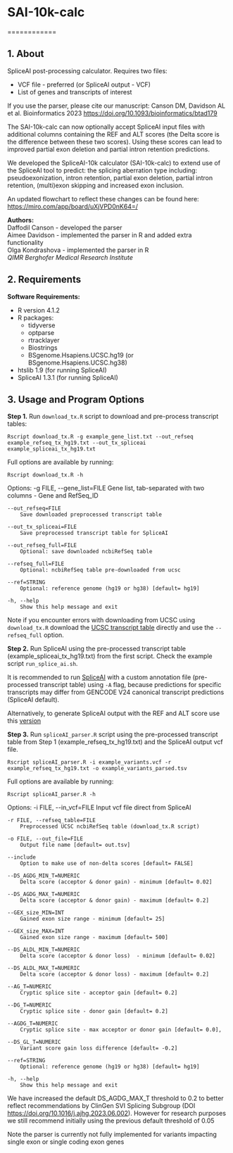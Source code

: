 # SAI-10k-calc

============

## 1. About
SpliceAI post-processing calculator. Requires two files: 
* VCF file - preferred (or SpliceAI output - VCF)
* List of genes and transcripts of interest


If you use the parser, please cite our manuscript: Canson DM, Davidson AL et al. Bioinformatics 2023 https://doi.org/10.1093/bioinformatics/btad179

The SAI-10k-calc can now optionally accept SpliceAI input files with additional columns containing the REF and ALT scores (the Delta score is the difference between these two scores). Using these scores can lead to improved partial exon deletion and partial intron retention predictions. 

We developed the SpliceAI-10k calculator (SAI-10k-calc) to extend use of the SpliceAI tool to predict: the splicing aberration type including: pseudoexonization, intron retention, partial exon deletion, partial intron retention, (multi)exon skipping and increased exon inclusion.

An updated flowchart to reflect these changes can be found here: https://miro.com/app/board/uXjVPD0nK64=/

**Authors:**  
Daffodil Canson - developed the parser   
Aimee Davidson - implemented the parser in R and added extra functionality   
Olga Kondrashova - implemented the parser in R  
*QIMR Berghofer Medical Research Institute*


## 2. Requirements
**Software Requirements:**  

* R version 4.1.2
* R packages:  
	- tidyverse
	- optparse
	- rtracklayer
	- Biostrings
	- BSgenome.Hsapiens.UCSC.hg19 (or BSgenome.Hsapiens.UCSC.hg38)
* htslib 1.9 (for running SpliceAI)
* SpliceAI 1.3.1 (for running SpliceAI)


## 3. Usage and Program Options

**Step 1.** Run `download_tx.R` script to download and pre-process transcript tables:

`Rscript download_tx.R -g example_gene_list.txt --out_refseq example_refseq_tx_hg19.txt --out_tx_spliceai example_spliceai_tx_hg19.txt`

Full options are available by running:

`Rscript download_tx.R -h`

Options:
	-g FILE, --gene_list=FILE
		Gene list, tab-separated with two columns - Gene and RefSeq_ID

	--out_refseq=FILE
		Save downloaded preprocessed transcript table

	--out_tx_spliceai=FILE
		Save preprocessed transcript table for SpliceAI

	--out_refseq_full=FILE
		Optional: save downloaded ncbiRefSeq table

	--refseq_full=FILE
		Optional: ncbiRefSeq table pre-downloaded from ucsc

	--ref=STRING
		Optional: reference genome (hg19 or hg38) [default= hg19]

	-h, --help
		Show this help message and exit

Note if you encounter errors with downloading from UCSC using `download_tx.R` download the [UCSC transcript table](https://genome.ucsc.edu/cgi-bin/hgTables) directly and use the `--refseq_full` option.

**Step 2.** Run SpliceAI using the pre-processed transcript table (example_spliceai_tx_hg19.txt) from the first script. Check the example script `run_splice_ai.sh`.   
  
It is recommended to run [SpliceAI](https://github.com/Illumina/SpliceAI) with a custom annotation file (pre-processed transcript table) using `-A` flag, because predictions for specific transcripts may differ from GENCODE V24 canonical transcript predictions (SpliceAI default). 

Alternatively, to generate SpliceAI output with the REF and ALT score use this [version](https://github.com/bw2/SpliceAI)

**Step 3.** Run `spliceAI_parser.R` script using the pre-processed transcript table from Step 1 (example_refseq_tx_hg19.txt) and the SpliceAI output vcf file.

`Rscript spliceAI_parser.R -i example_variants.vcf -r example_refseq_tx_hg19.txt -o example_variants_parsed.tsv`

Full options are available by running:

`Rscript spliceAI_parser.R -h`


 Options:
	-i FILE, --in_vcf=FILE
		Input vcf file direct from SpliceAI

	-r FILE, --refseq_table=FILE
		Preprocessed UCSC ncbiRefSeq table (download_tx.R script)

	-o FILE, --out_file=FILE
		Output file name [default= out.tsv]
  
	--include
		Option to make use of non-delta scores [default= FALSE]  

	--DS_AGDG_MIN_T=NUMERIC
		Delta score (acceptor & donor gain) - minimum [default= 0.02]

	--DS_AGDG_MAX_T=NUMERIC
		Delta score (acceptor & donor gain) - maximum [default= 0.2]

	--GEX_size_MIN=INT
		Gained exon size range - minimum [default= 25]

	--GEX_size_MAX=INT
		Gained exon size range - maximum [default= 500]

	--DS_ALDL_MIN_T=NUMERIC
		Delta score (acceptor & donor loss)  - minimum [default= 0.02]

	--DS_ALDL_MAX_T=NUMERIC
		Delta score (acceptor & donor loss) - maximum [default= 0.2]

	--AG_T=NUMERIC
		Cryptic splice site - acceptor gain [default= 0.2]

	--DG_T=NUMERIC
		Cryptic splice site - donor gain [default= 0.2]

	--AGDG_T=NUMERIC
		Cryptic splice site - max acceptor or donor gain [default= 0.0],

  	--DS_GL_T=NUMERIC
		Variant score gain loss difference [default= -0.2]

	--ref=STRING
		Optional: reference genome (hg19 or hg38) [default= hg19]

	-h, --help
		Show this help message and exit

We have increased the default DS_AGDG_MAX_T threshold to 0.2 to better reflect recommendations by ClinGen SVI Splicing Subgroup (DOI https://doi.org/10.1016/j.ajhg.2023.06.002). However for research purposes we still recommend initially using the previous default threshold of 0.05 

Note the parser is currently not fully implemented for variants impacting single exon or single coding exon genes
